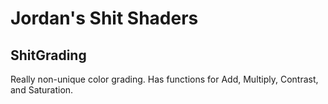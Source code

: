 # Jordan's Shit Shaders

## ShitGrading
Really non-unique color grading. Has functions for Add, Multiply, Contrast, and Saturation.
